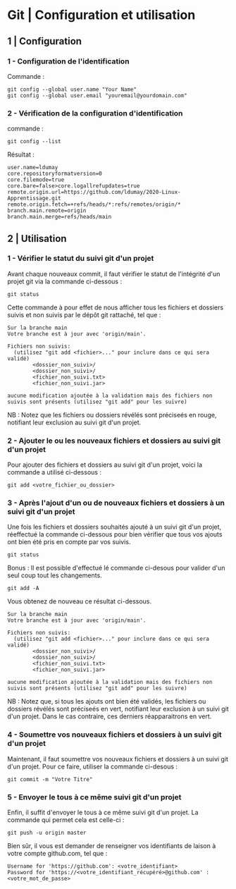 # Git | Configuration et utilisation

## 1 | Configuration

### 1 - Configuration de l'identification
Commande :
```
git config --global user.name "Your Name"
git config --global user.email "youremail@yourdomain.com"
```

### 2 - Vérification de la configuration d'identification
commande :
```
git config --list
```

Résultat :
```
user.name=ldumay
core.repositoryformatversion=0
core.filemode=true
core.bare=false>core.logallrefupdates=true
remote.origin.url=https://github.com/ldumay/2020-Linux-Apprentissage.git
remote.origin.fetch=+refs/heads/*:refs/remotes/origin/*
branch.main.remote=origin
branch.main.merge=refs/heads/main
```
## 2 | Utilisation

### 1 - Vérifier le statut du suivi git d'un projet

Avant chaque nouveaux commit, il faut vérifier le statut de l'intégrité d'un projet git via la commande ci-dessous :
```
git status
```

Cette commande à pour effet de nous afficher tous les fichiers et dossiers suivis et non suivis par le dépôt git rattaché, tel que :

```
Sur la branche main
Votre branche est à jour avec 'origin/main'.

Fichiers non suivis:
  (utilisez "git add <fichier>..." pour inclure dans ce qui sera validé)
        <dossier_non_suivi>/
        <dossier_non_suivi>/
        <fichier_non_suivi.txt>
        <fichier_non_suivi.jar>

aucune modification ajoutée à la validation mais des fichiers non suivis sont présents (utilisez "git add" pour les suivre)
```
NB : Notez que les fichiers ou dossiers révélés sont préciseés en rouge, notifiant leur exclusion au suivi git d'un projet.

### 2 - Ajouter le ou les nouveaux fichiers et dossiers au suivi git d'un projet

Pour ajouter des fichiers et dossiers au suivi git d'un projet, voici la commande a utilisé ci-dessous :
```
git add <votre_fichier_ou_dossier>
```

### 3 - Après l'ajout d'un ou de nouveaux fichiers et dossiers à un suivi git d'un projet

Une fois les fichiers et dossiers souhaités ajouté à un suivi git d'un projet, réeffectué la commande ci-dessous pour bien vérifier que tous vos ajouts ont bien été pris en compte par vos suivis.

```
git status
```

Bonus : Il est possible d'effectué lé commande ci-desous pour valider d'un seul coup tout les changements.

```
git add -A
```

Vous obtenez de nouveau ce résultat ci-dessous.

```
Sur la branche main
Votre branche est à jour avec 'origin/main'.

Fichiers non suivis:
  (utilisez "git add <fichier>..." pour inclure dans ce qui sera validé)
        <dossier_non_suivi>/
        <dossier_non_suivi>/
        <fichier_non_suivi.txt>
        <fichier_non_suivi.jar>

aucune modification ajoutée à la validation mais des fichiers non suivis sont présents (utilisez "git add" pour les suivre)
```
NB : Notez que, si tous les ajouts ont bien été validés, les fichiers ou dossiers révélés sont préciseés en vert, notifiant leur exclusion à un suivi git d'un projet. Dans le cas contraire, ces derniers réapparaitrons en vert.

### 4 - Soumettre vos nouveaux fichiers et dossiers à un suivi git d'un projet

Maintenant, il faut soumettre vos nouveaux fichiers et dossiers à un suivi git d'un projet. Pour ce faire, utiliser la commande ci-desous :

```
git commit -m "Votre Titre"
```

### 5 - Envoyer le tous à ce même suivi git d'un projet

Enfin, il suffit d'envoyer le tous à ce même suivi git d'un projet. La commande qui permet cela est celle-ci :

```
git push -u origin master
```

Bien sûr, il vous est demander de renseigner vos identifiants de laison à votre compte github.com, tel que :

```
Username for 'https://github.com': <votre_identifiant>
Password for 'https://<votre_identifiant_récupéré>@github.com' : <votre_mot_de_passe>
```